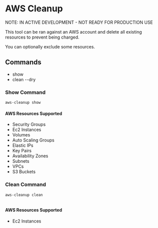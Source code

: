 # AWS Cleanup

NOTE: IN ACTIVE DEVELOPMENT - NOT READY FOR PRODUCTION USE

This tool can be ran against an AWS account and delete all existing resources to prevent being charged.

You can optionally exclude some resources.

## Commands

- show
- clean --dry

### Show Command

```shell
aws-cleanup show
```

#### AWS Resources Supported

- Security Groups
- Ec2 Instances
- Volumes
- Auto Scaling Groups
- Elastic IPs
- Key Pairs
- Availability Zones
- Subnets
- VPCs
- S3 Buckets

### Clean Command

```shell
aws-cleanup clean


```

#### AWS Resources Supported

- Ec2 Instances
